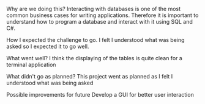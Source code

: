 
Why are we doing this? 
Interacting with databases is one of the most common business cases for writing applications.
Therefore it is important to understand how to program a database and interact with it using SQL and C#.

How I expected the challenge to go. 
I felt I understood what was being asked so I expected it to go well.

What went well? 
I think the displaying of the tables is quite clean for a terminal application

What didn't go as planned? 
This project went as planned as I felt I understood what was being asked

Possible improvements for future
Develop a GUI for better user interaction

